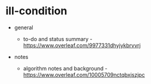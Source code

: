 # ill-condition

- general
	- to-do and status summary - https://www.overleaf.com/9977331dhyjykbrvvrj	
	
- notes
	- algorithm notes and background - https://www.overleaf.com/10005709nctqbxjszjpc
